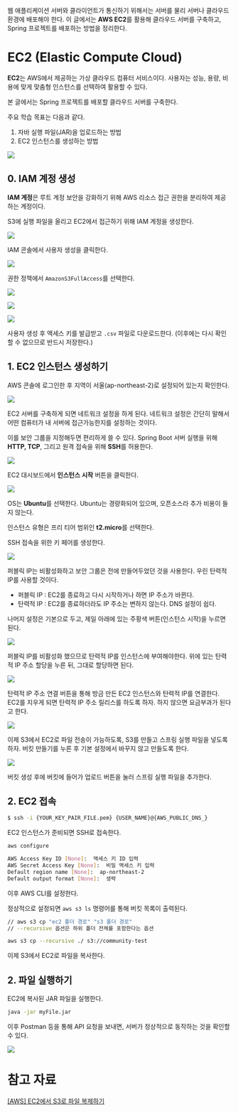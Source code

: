 
웹 애플리케이션 서버와 클라이언트가 통신하기 위해서는 서버를 물리 서버나 클라우드 환경에 배포해야 한다. 이 글에서는 **AWS EC2**를 활용해 클라우드 서버를 구축하고, Spring 프로젝트를 배포하는 방법을 정리한다.

# EC2 (Elastic Compute Cloud)


**EC2**는 AWS에서 제공하는 가상 클라우드 컴퓨터 서비스이다. 사용자는 성능, 용량, 비용에 맞게 맞춤형 인스턴스를 선택하여 활용할 수 있다.


본 글에서는 Spring 프로젝트를 배포할 클라우드 서버를 구축한다.

주요 학습 목표는 다음과 같다.

1. 자바 실행 파일(JAR)을 업로드하는 방법
2. EC2 인스턴스를 생성하는 방법

![](https://velog.velcdn.com/images/hariaus/post/6d37ad3d-3c84-438e-bb72-a49be676b74a/image.png)


## 0. IAM 계정 생성



**IAM 계정**은 루트 계정 보안을 강화하기 위해 AWS 리소스 접근 권한을 분리하여 제공하는 계정이다.


S3에 실행 파일을 올리고 EC2에서 접근하기 위해 IAM 계정을 생성한다.

![](https://velog.velcdn.com/images/hariaus/post/692cdab1-24de-43ab-b287-fb309b9427b3/image.png)


IAM 콘솔에서 사용자 생성을 클릭한다.

![](https://velog.velcdn.com/images/hariaus/post/9e8e15a4-dd0b-4dc5-bbd0-792add68509b/image.png)


권한 정책에서 `AmazonS3FullAccess`를 선택한다.

![](https://velog.velcdn.com/images/hariaus/post/12dad067-ca3c-41cd-aab2-e6f622f31257/image.png)


![](https://velog.velcdn.com/images/hariaus/post/a2517230-e75d-4fac-b765-e9881a392a1c/image.png)

![](https://velog.velcdn.com/images/hariaus/post/40ead5eb-c185-4450-96fc-60885ca0173c/image.png)


사용자 생성 후 액세스 키를 발급받고 `.csv` 파일로 다운로드한다. (이후에는 다시 확인할 수 없으므로 반드시 저장한다.)

## 1. EC2 인스턴스 생성하기


AWS 콘솔에 로그인한 후 지역이 서울(ap-northeast-2)로 설정되어 있는지 확인한다.

![](https://velog.velcdn.com/images/hariaus/post/41d6e723-f5b8-443a-b4fb-47e32128042b/image.png)


EC2 서버를 구축하게 되면 네트워크 설정을 하게 된다. 네트워크 설정은 간단히 말해서 어떤 컴퓨터가 내 서버에 접근가능한지를 설정하는 것이다. 

이를 보안 그룹을 지정해두면 편리하게 쓸 수 있다. Spring Boot 서버 실행을 위해 **HTTP, TCP**, 그리고 원격 접속을 위해 **SSH**를 허용한다.

![](https://velog.velcdn.com/images/hariaus/post/13521231-1765-4e44-9a0e-5041ae978e9a/image.png)


EC2 대시보드에서 **인스턴스 시작** 버튼을 클릭한다.

![](https://velog.velcdn.com/images/hariaus/post/31295b06-9ba4-4455-bf2a-370e17bd81e5/image.png)


OS는 **Ubuntu**를 선택한다. Ubuntu는 경량화되어 있으며, 오픈소스라 추가 비용이 들지 않는다.

인스턴스 유형은 프리 티어 범위인 **t2.micro**를 선택한다.

SSH 접속을 위한 키 페어를 생성한다.

![](https://velog.velcdn.com/images/hariaus/post/186406ee-568a-4d5d-920c-2f2f09a8bd91/image.png)


퍼블릭 IP는 비활성화하고 보안 그룹은 전에 만들어두었던 것을 사용한다. 우린 탄력적 IP를 사용할 것이다. 

- 퍼블릭 IP : EC2를 종료하고 다시 시작하거나 하면 IP 주소가 바뀐다.
- 탄력적 IP : EC2를 종료하더라도 IP 주소는 변하지 않는다. DNS 설정이 쉽다.

나머지 설정은 기본으로 두고, 제일 아래에 있는 주황색 버튼(인스턴스 시작)을 누르면 된다. 

![](https://velog.velcdn.com/images/hariaus/post/367a2e41-397d-4377-b80d-fc94aee655e2/image.png)


퍼블릭 IP를 비활성화 했으므로 탄력적 IP를 인스턴스에 부여해야한다. 위에 있는 탄력적 IP 주소 할당을 누른 뒤, 그대로 할당하면 된다. 

![](https://velog.velcdn.com/images/hariaus/post/c71c103d-7734-484f-a30a-47c29aaa41c2/image.png)


탄력적 IP 주소 연결 버튼을 통해 방금 만든 EC2 인스턴스와 탄력적 IP를 연결한다. EC2를 지우게 되면 탄력적 IP 주소 릴리스를 하도록 하자. 하지 않으면 요금부과가 된다고 한다. 

![](https://velog.velcdn.com/images/hariaus/post/6147150e-3b5c-4e5a-a6c7-9c484a33e6cc/image.png)


이제 S3에서 EC2로 파일 전송이 가능하도록, S3를 만들고 스프링 실행 파일을 넣도록 하자. 버킷 만들기를 누른 후 기본 설정에서 바꾸지 않고 만들도록 한다. 

![](https://velog.velcdn.com/images/hariaus/post/9a2f87fe-30e9-403c-ab4d-37ff48b439cf/image.png)


버킷 생성 후에 버킷에 들어가 업로드 버튼을 눌러 스프링 실행 파일을 추가한다. 

## 2. EC2 접속


```bash
$ ssh -i {YOUR_KEY_PAIR_FILE.pem} {USER_NAME}@{AWS_PUBLIC_DNS_}
```

EC2 인스턴스가 준비되면 SSH로 접속한다.

```bash
aws configure

AWS Access Key ID [None]:  액세스 키 ID 입력
AWS Secret Access Key [None]:  비밀 액세스 키 입력
Default region name [None]:  ap-northeast-2 
Default output format [None]:  생략
```

이후 AWS CLI를 설정한다. 

정상적으로 설정되면 `aws s3 ls` 명령어를 통해 버킷 목록이 출력된다.

```bash
// aws s3 cp "ec2 폴더 경로" "s3 폴더 경로"
// --recursive 옵션은 하위 폴더 전체를 포함한다는 옵션

aws s3 cp --recursive ./ s3://community-test
```

이제 S3에서 EC2로 파일을 복사한다.

## 2. 파일 실행하기


EC2에 복사된 JAR 파일을 실행한다.

```bash
java -jar myFile.jar
```

이후 Postman 등을 통해 API 요청을 보내면, 서버가 정상적으로 동작하는 것을 확인할 수 있다.

![](https://velog.velcdn.com/images/hariaus/post/b80229f6-b28a-4531-b00b-41088cd0d0c4/image.png)


# 참고 자료


[[AWS] EC2에서  S3로 파일 복제하기](https://velog.io/@wngud4950/AWS-EC2%EC%97%90%EC%84%9C-S3%EB%A1%9C-%ED%8C%8C%EC%9D%BC-%EB%B3%B5%EC%A0%9C%ED%95%98%EA%B3%A0-%EC%9D%B4%EB%AF%B8%EC%A7%80-%EC%A0%80%EC%9E%A5%ED%95%98%EA%B8%B0-1)